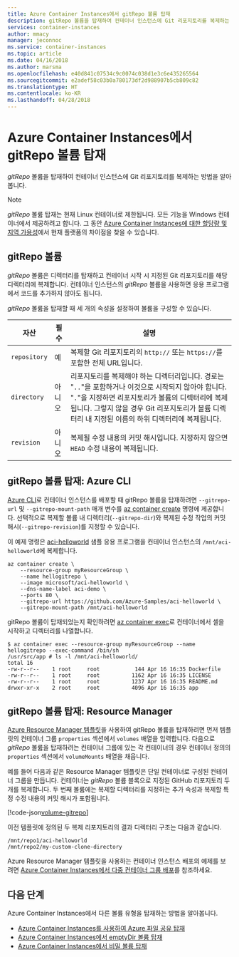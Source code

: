 ```yaml
---
title: Azure Container Instances에서 gitRepo 볼륨 탑재
description: gitRepo 볼륨을 탑재하여 컨테이너 인스턴스에 Git 리포지토리를 복제하는 방법을 알아봅니다.
services: container-instances
author: mmacy
manager: jeconnoc
ms.service: container-instances
ms.topic: article
ms.date: 04/16/2018
ms.author: marsma
ms.openlocfilehash: e40d841c07534c9c0074c038d1e3c6e435265564
ms.sourcegitcommit: e2adef58c03b0a780173df2d988907b5cb809c82
ms.translationtype: HT
ms.contentlocale: ko-KR
ms.lasthandoff: 04/28/2018
---
```

# <a name="mount-a-gitrepo-volume-in-azure-container-instances"></a>Azure Container Instances에서 gitRepo 볼륨 탑재

*gitRepo* 볼륨을 탑재하여 컨테이너 인스턴스에 Git 리포지토리를 복제하는 방법을 알아봅니다.

> [!NOTE]
> *gitRepo* 볼륨 탑재는 현재 Linux 컨테이너로 제한됩니다. 모든 기능을 Windows 컨테이너에서 제공하려고 합니다. 그 동안 [Azure Container Instances에 대한 할당량 및 지역 가용성](container-instances-quotas.md)에서 현재 플랫폼의 차이점을 찾을 수 있습니다.

## <a name="gitrepo-volume"></a>gitRepo 볼륨

*gitRepo* 볼륨은 디렉터리를 탑재하고 컨테이너 시작 시 지정된 Git 리포지토리를 해당 디렉터리에 복제합니다. 컨테이너 인스턴스의 *gitRepo* 볼륨을 사용하면 응용 프로그램에서 코드를 추가하지 않아도 됩니다.

*gitRepo* 볼륨을 탑재할 때 세 개의 속성을 설정하여 볼륨을 구성할 수 있습니다.

| 자산 | 필수 | 설명 |
| -------- | -------- | ----------- |
| `repository` | 예 | 복제할 Git 리포지토리의 `http://` 또는 `https://`를 포함한 전체 URL입니다.|
| `directory` | 아니오 | 리포지토리를 복제해야 하는 디렉터리입니다. 경로는 "`..`"을 포함하거나 이것으로 시작되지 않아야 합니다.  "`.`"을 지정하면 리포지토리가 볼륨의 디렉터리에 복제됩니다. 그렇지 않을 경우 Git 리포지토리가 볼륨 디렉터리 내 지정된 이름의 하위 디렉터리에 복제됩니다. |
| `revision` | 아니오 | 복제될 수정 내용의 커밋 해시입니다. 지정하지 않으면 `HEAD` 수정 내용이 복제됩니다. |

## <a name="mount-gitrepo-volume-azure-cli"></a>gitRepo 볼륨 탑재: Azure CLI

[Azure CLI](/cli/azure)로 컨테이너 인스턴스를 배포할 때 gitRepo 볼륨을 탑재하려면 `--gitrepo-url` 및 `--gitrepo-mount-path` 매개 변수를 [az container create][az-container-create] 명령에 제공합니다. 선택적으로 복제할 볼륨 내 디렉터리(`--gitrepo-dir`)와 복제된 수정 작업의 커밋 해시(`--gitrepo-revision`)를 지정할 수 있습니다.

이 예제 명령은 [aci-helloworld][aci-helloworld] 샘플 응용 프로그램을 컨테이너 인스턴스의 `/mnt/aci-helloworld`에 복제합니다.

```azurecli-interactive
az container create \
    --resource-group myResourceGroup \
    --name hellogitrepo \
    --image microsoft/aci-helloworld \
    --dns-name-label aci-demo \
    --ports 80 \
    --gitrepo-url https://github.com/Azure-Samples/aci-helloworld \
    --gitrepo-mount-path /mnt/aci-helloworld
```

gitRepo 볼륨이 탑재되었는지 확인하려면 [az container exec][az-container-exec]로 컨테이너에서 셸을 시작하고 디렉터리를 나열합니다.

```console
$ az container exec --resource-group myResourceGroup --name hellogitrepo --exec-command /bin/sh
/usr/src/app # ls -l /mnt/aci-helloworld/
total 16
-rw-r--r--    1 root     root           144 Apr 16 16:35 Dockerfile
-rw-r--r--    1 root     root          1162 Apr 16 16:35 LICENSE
-rw-r--r--    1 root     root          1237 Apr 16 16:35 README.md
drwxr-xr-x    2 root     root          4096 Apr 16 16:35 app
```

## <a name="mount-gitrepo-volume-resource-manager"></a>gitRepo 볼륨 탑재: Resource Manager

[Azure Resource Manager 템플릿](/azure/templates/microsoft.containerinstance/containergroups)을 사용하여 gitRepo 볼륨을 탑재하려면 먼저 템플릿의 컨테이너 그룹 `properties` 섹션에서 `volumes` 배열을 입력합니다. 다음으로 *gitRepo* 볼륨을 탑재하려는 컨테이너 그룹에 있는 각 컨테이너의 경우 컨테이너 정의의 `properties` 섹션에서 `volumeMounts` 배열을 채웁니다.

예를 들어 다음과 같은 Resource Manager 템플릿은 단일 컨테이너로 구성된 컨테이너 그룹을 만듭니다. 컨테이너는 *gitRepo* 볼륨 블록으로 지정된 GitHub 리포지토리 두 개를 복제합니다. 두 번째 볼륨에는 복제할 디렉터리를 지정하는 추가 속성과 복제할 특정 수정 내용의 커밋 해시가 포함됩니다.

<!-- https://github.com/Azure/azure-docs-json-samples/blob/master/container-instances/aci-deploy-volume-gitrepo.json -->
[!code-json[volume-gitrepo](~/azure-docs-json-samples/container-instances/aci-deploy-volume-gitrepo.json)]

이전 템플릿에 정의된 두 복제 리포지토리의 결과 디렉터리 구조는 다음과 같습니다.

```
/mnt/repo1/aci-helloworld
/mnt/repo2/my-custom-clone-directory
```

Azure Resource Manager 템플릿을 사용하는 컨테이너 인스턴스 배포의 예제를 보려면 [Azure Container Instances에서 다중 컨테이너 그룹 배포](container-instances-multi-container-group.md)를 참조하세요.

## <a name="next-steps"></a>다음 단계

Azure Container Instances에서 다른 볼륨 유형을 탑재하는 방법을 알아봅니다.

* [Azure Container Instances를 사용하여 Azure 파일 공유 탑재](container-instances-volume-azure-files.md)
* [Azure Container Instances에서 emptyDir 볼륨 탑재](container-instances-volume-emptydir.md)
* [Azure Container Instances에서 비밀 볼륨 탑재](container-instances-volume-secret.md)

<!-- LINKS - External -->
[aci-helloworld]: https://github.com/Azure-Samples/aci-helloworld

<!-- LINKS - Internal -->
[az-container-create]: /cli/azure/container#az-container-create
[az-container-exec]: /cli/azure/container#az-container-exec